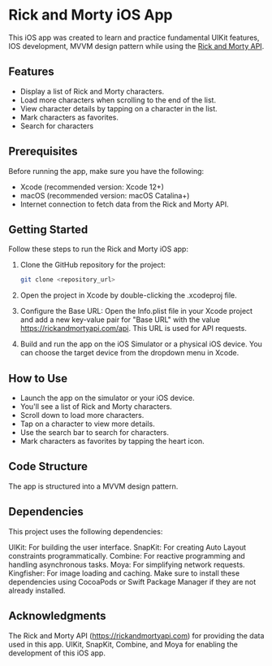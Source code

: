 # Rick and Morty iOS App

This iOS app was created to learn and practice fundamental UIKit features, IOS development, MVVM design pattern while using the [Rick and Morty API](https://rickandmortyapi.com).

## Features

- Display a list of Rick and Morty characters.
- Load more characters when scrolling to the end of the list.
- View character details by tapping on a character in the list.
- Mark characters as favorites.
- Search for characters

## Prerequisites

Before running the app, make sure you have the following:

- Xcode (recommended version: Xcode 12+)
- macOS (recommended version: macOS Catalina+)
- Internet connection to fetch data from the Rick and Morty API.

## Getting Started

Follow these steps to run the Rick and Morty iOS app:

1. Clone the GitHub repository for the project:

   ```bash
   git clone <repository_url>
2. Open the project in Xcode by double-clicking the .xcodeproj file.
3. Configure the Base URL:
Open the Info.plist file in your Xcode project and add a new key-value pair for "Base URL" with the value https://rickandmortyapi.com/api. This URL is used for API requests.
4. Build and run the app on the iOS Simulator or a physical iOS device. You can choose the target device from the dropdown menu in Xcode.

## How to Use

- Launch the app on the simulator or your iOS device.
- You'll see a list of Rick and Morty characters.
- Scroll down to load more characters.
- Tap on a character to view more details.
- Use the search bar to search for characters.
- Mark characters as favorites by tapping the heart icon.

## Code Structure

The app is structured into a MVVM design pattern.
   
## Dependencies

This project uses the following dependencies:

UIKit: For building the user interface.
SnapKit: For creating Auto Layout constraints programmatically.
Combine: For reactive programming and handling asynchronous tasks.
Moya: For simplifying network requests.
Kingfisher: For image loading and caching.
Make sure to install these dependencies using CocoaPods or Swift Package Manager if they are not already installed.

## Acknowledgments

The Rick and Morty API (https://rickandmortyapi.com) for providing the data used in this app.
UIKit, SnapKit, Combine, and Moya for enabling the development of this iOS app.
